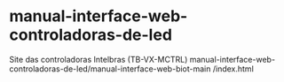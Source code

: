 # manual-interface-web-controladoras-de-led
Site das controladoras Intelbras (TB-VX-MCTRL)
manual-interface-web-controladoras-de-led/manual-interface-web-biot-main
/index.html
